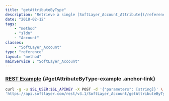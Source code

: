 ```yaml
---
title: "getAttributeByType"
description: "Retrieve a single [SoftLayer_Account_Attribute](/reference/datatypes/SoftLayer_Account_Attribute) record by its [SoftLayer_Account_Attribute_Type](/reference/datatypes/SoftLayer_Account_Attribute_Type) key name. "
date: "2018-02-12"
tags:
    - "method"
    - "sldn"
    - "Account"
classes:
    - "SoftLayer_Account"
type: "reference"
layout: "method"
mainService : "SoftLayer_Account"
---
```


### [REST Example](#getAttributeByType-example) <a href="/article/rest/"><i class="fas fa-question"></i></a> {#getAttributeByType-example .anchor-link} 
```bash
curl -g -u $SL_USER:$SL_APIKEY -X POST -d '{"parameters": [string]}' \
'https://api.softlayer.com/rest/v3.1/SoftLayer_Account/getAttributeByType'
```
